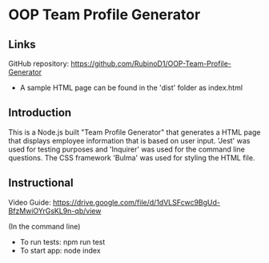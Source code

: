 # OOP Team Profile Generator 

## Links 
GitHub repository: https://github.com/RubinoD1/OOP-Team-Profile-Generator

- A sample HTML page can be found in the 'dist' folder as index.html 

## Introduction 
This is a Node.js built "Team Profile Generator" that generates a HTML page that displays employee information that is based on user input. 'Jest' was used for testing purposes and 'Inquirer' was used for the command line questions. The CSS framework 'Bulma' was used for styling the HTML file.   

## Instructional 
Video Guide: https://drive.google.com/file/d/1dVLSFcwc9BgUd-BfzMwiOYrGsKL9n-qb/view

(In the command line)
- To run tests: npm run test 
- To start app: node index